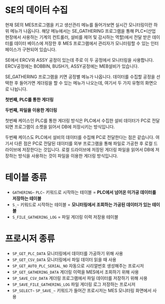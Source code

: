 # SE의 데이터 수집

현재 SE의 MES프로그램을 키고 생산관리 메뉴를 들어가보면 실시간 모니터링이란 하위 메뉴가 나옵니다. 해당 메뉴에서는 SE_GATHERING 프로그램을 통해 PLC*(산업 현장에서 사용하는 기계의 컨트롤러, 설비를 제어 및 감시하는 역할)에서 전달 받은 데이터를 데이터 베이스에 저장한 후 MES 프로그램에서 관리자가 모니터링할 수 있는 인터페이스가 구현되어 있습니다.

SE에서 ERCV와 ASSY 공정이 있는데 주로 이 두 공정에서 모니터링을 사용합니다. ERCV공정에는 BOBBIN, BUSH가, ASSY공정에는 MEB설비가 있습니다.

SE_GATHERING 프로그램을 키면 공정별 메뉴가 나옵니다. 데이터를 수집할 공정을 선택한 후 들어가면 게더링을 할 수 있는 메뉴가 나오는데, 여기서 두 가지 유형의 화면으로 나뉩니다.

**첫번째, PLC를 통한 게더링**

**두번째, 파일을 이용한 게더링**

첫번째 케이스인 PLC를 통한 게더링 방식은 PLC에서 수집한 설비 데이터가 PC로 전달되면 프로그램이 소켓을 읽어서 DB에 저장시키는 방식입니다.

두번째 케이스도 PLC에서 설비의 데이터를 수집해 PC로 전달한다는 점은 같습니다. 여기서 다른 점은 PC로 전달된 데이터를 외부 프로그램을 통해 파일로 가공한 후 로컬 드라이브에 저장한다는 것입니다. 로컬 드라이브에 저장된 게더링 파일을 읽어서 DB에 저장하는 방식을 사용하는 것이 파일을 이용한 게더링 방식입니다.

# 테이블 종류

- `GATHERING~` `PLC~` 키워드로 시작하는 테이블 = **PLC에서 넘어온 미가공 데이터를 저장하는 테이블**
- `S_~` 키워드로 시작하는 테이블 = **모니터링에서 조회하는 가공된 데이터가 있는 테이블**
- `S_FILE_GATHERING_LOG` = 파일 게더링 이력 저장용 테이블

# 프로시저 종류

- `SP_GET_PLC_DATA` 모니터링에서 데이터를 가공하기 위해 사용
- `SP_GET_CSV_DATA` 모니터링에서 파일 데이터 읽을 때 사용
- `SP_GET_AUTO_PLC_SERIAL_NO` 자동으로 시리얼번호 생성해주는 프로시저
- `SP_GET_GATHERING_DATA` 게더링 이력을 MES에서 조회하기 위해 사용
- `SP_SAVE_CSV_DATA` 게더링 프로그램에서 파일 데이터를 저장하기 위해 사용
- `SP_SAVE_FILE_GATHERING_LOG` 파일 게더링 로그 저장하는 프로시저
- `SP_SELECT~` `SP_SAVE_~` 키워드가 들어간 프로시저는 MES 모니터링 화면에서 사용
